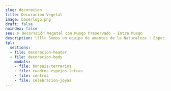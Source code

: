 ```yaml
---
slug: decoracion
title: Decoración Vegetal
image: base/logo.png
draft: false
noindex: false
seo: ᐅ Decoración Vegetal con Musgo Preservado - Entre Musgo
description: llll➤ Somos un equipo de amantes de la Naturaleza ☝ Especializadas en Diseño de Interiores y Decoración con Musgo auto-preservado.
tpl:
  sections:
  - file: decoracion-header
  - file: decoracion-body
    modals:
    - file: bonsais-terrarios
    - file: cuadros-espejos-letras
    - file: centros
    - file: celebracion-joyas
---
```

